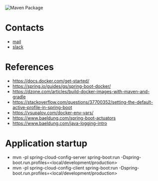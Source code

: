 ![Maven Package](https://github.com/singsuyash/enterprise-platform/workflows/Maven%20Package/badge.svg)

# Contacts
* [mail](mailto:loafvantage@gmail.com)
* [slack](https://vantage-loaf.slack.com)

# References
- https://docs.docker.com/get-started/
- https://spring.io/guides/gs/spring-boot-docker/
- https://dzone.com/articles/build-docker-images-with-maven-and-gradle
- https://stackoverflow.com/questions/37700352/setting-the-default-active-profile-in-spring-boot
- https://vsupalov.com/docker-env-vars/
- https://www.baeldung.com/spring-boot-actuators
- https://www.baeldung.com/java-logging-intro

# Application startup
- mvn -pl spring-cloud-config-server spring-boot:run -Dspring-boot.run.profiles=<local/development/production>
- mvn -pl spring-cloud-config-client spring-boot:run -Dspring-boot.run.profiles=<local/development/production>

